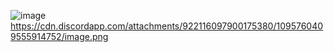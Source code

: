 
![image](https://user-images.githubusercontent.com/115897973/231537829-99e85c0d-dddf-410e-8a59-83d62f284f50.png)
https://cdn.discordapp.com/attachments/922116097900175380/1095760409555914752/image.png
